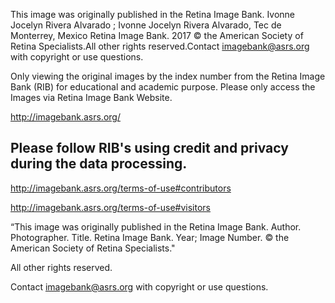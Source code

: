 This image was originally published in the Retina Image Bank. Ivonne Jocelyn Rivera Alvarado ; Ivonne Jocelyn Rivera Alvarado, Tec de Monterrey, Mexico Retina Image Bank. 2017 © the American Society of Retina Specialists.All other rights reserved.Contact imagebank@asrs.org with copyright or use questions. 

Only viewing the original images by the index number from the Retina Image Bank (RIB) for educational and academic purpose. Please only access the Images via Retina Image Bank Website.

http://imagebank.asrs.org/

## Please follow RIB's using credit and privacy during the data processing.
http://imagebank.asrs.org/terms-of-use#contributors

http://imagebank.asrs.org/terms-of-use#visitors

“This image was originally published in the Retina Image Bank. Author. Photographer. Title. Retina Image Bank. Year; Image Number. © the American Society of Retina Specialists."

All other rights reserved.

Contact imagebank@asrs.org with copyright or use questions. 
            